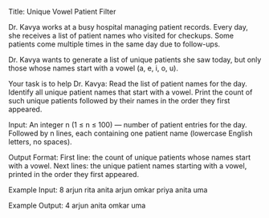 Title: Unique Vowel Patient Filter

Dr. Kavya works at a busy hospital managing patient records. Every day, she receives a list of patient names who visited for checkups. Some patients come multiple times in the same day due to follow-ups.

Dr. Kavya wants to generate a list of unique patients she saw today, but only those whose names start with a vowel (a, e, i, o, u).

Your task is to help Dr. Kavya:
Read the list of patient names for the day.
Identify all unique patient names that start with a vowel.
Print the count of such unique patients followed by their names in the order they first appeared.

Input:
An integer n (1 ≤ n ≤ 100) — number of patient entries for the day.
Followed by n lines, each containing one patient name (lowercase English letters, no spaces).

Output Format:
First line: the count of unique patients whose names start with a vowel.
Next lines: the unique patient names starting with a vowel, printed in the order they first appeared.

Example Input:
8
arjun
rita
anita
arjun
omkar
priya
anita
uma

Example Output:
4
arjun
anita
omkar
uma
